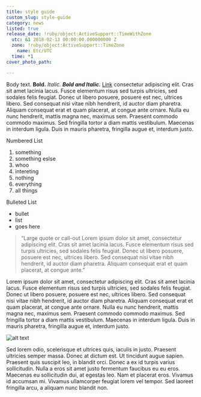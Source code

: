 ```yaml
---
title: style guide
custom_slug: style-guide
category: news
listed: true
release_date: !ruby/object:ActiveSupport::TimeWithZone
  utc: &1 2018-02-13 00:00:00.000000000 Z
  zone: !ruby/object:ActiveSupport::TimeZone
    name: Etc/UTC
  time: *1
cover_photo_path: 

---
```

Body text. __Bold.__ _Italic._ __*Bold and Italic.*__ [Link]() consectetur adipiscing elit. Cras sit amet lacinia lacus. Fusce elementum risus sed turpis ultricies, sed sodales felis feugiat. Donec ut libero posuere, posuere est nec, ultrices libero. Sed consequat nisi vitae nibh hendrerit, id auctor diam pharetra. Aliquam consequat erat et quam placerat, at congue ante ornare. Nulla eu nunc hendrerit, mattis magna nec, maximus sem. Praesent commodo commodo maximus. Sed fringilla tortor a diam mattis vestibulum. Maecenas in interdum ligula. Duis in mauris pharetra, fringilla augue et, interdum justo.

Numbered List

1. something
  1. something eslse
  2. whoo
  3. intereting
2. nothing
3. everything
4. all things

Bulleted List

* bullet
* list
* goes here

> “Large quote or call-out Lorem ipsum dolor sit amet, consectetur adipiscing elit. Cras sit amet lacinia lacus. Fusce elementum risus sed turpis ultricies, sed sodales felis feugiat. Donec ut libero posuere, posuere est nec, ultrices libero. Sed consequat nisi vitae nibh hendrerit, id auctor diam pharetra. Aliquam consequat erat et quam placerat, at congue ante.”

Lorem ipsum dolor sit amet, consectetur adipiscing elit. Cras sit amet lacinia lacus. Fusce elementum risus sed turpis ultricies, sed sodales felis feugiat. Donec ut libero posuere, posuere est nec, ultrices libero. Sed consequat nisi vitae nibh hendrerit, id auctor diam pharetra. Aliquam consequat erat et quam placerat, at congue ante ornare. Nulla eu nunc hendrerit, mattis magna nec, maximus sem. Praesent commodo commodo maximus. Sed fringilla tortor a diam mattis vestibulum. Maecenas in interdum ligula. Duis in mauris pharetra, fringilla augue et, interdum justo.

![alt text](https://s3-us-west-2.amazonaws.com/www-makeschool-images/pages/blog/hero.jpg)

Sed lorem odio, scelerisque et ultrices quis, iaculis in justo. Praesent ultricies semper massa. Donec at dictum est. Ut tincidunt augue sapien. Praesent quis suscipit leo, in blandit orci. Donec a ex id turpis varius sollicitudin. Nulla a eros sit amet justo fermentum faucibus eu eu eros. Maecenas eu sollicitudin dui, at egestas leo. Nam et placerat eros. Vivamus id accumsan mi. Vivamus ullamcorper feugiat lorem vel tempor. Sed laoreet fringilla arcu, a aliquam nunc blandit non.
